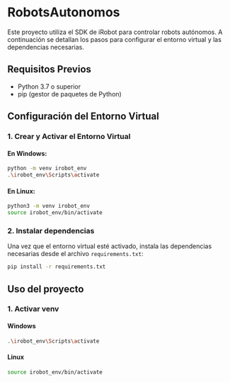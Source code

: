 # RobotsAutonomos

Este proyecto utiliza el SDK de iRobot para controlar robots autónomos. A continuación se detallan los pasos para configurar el entorno virtual y las dependencias necesarias.

## Requisitos Previos

- Python 3.7 o superior
- pip (gestor de paquetes de Python)

## Configuración del Entorno Virtual

### 1. Crear y Activar el Entorno Virtual

#### En Windows:
```sh
python -m venv irobot_env
.\irobot_env\Scripts\activate
```

#### En Linux:
```sh
python3 -m venv irobot_env
source irobot_env/bin/activate
```

### 2. Instalar dependencias

Una vez que el entorno virtual esté activado, instala las dependencias necesarias desde el archivo `requirements.txt`:

```sh
pip install -r requirements.txt
```

## Uso del proyecto

### 1. Activar venv

#### Windows
```sh
.\irobot_env\Scripts\activate
```

#### Linux
```sh
source irobot_env/bin/activate
```

